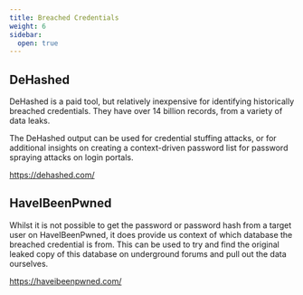 ```yaml
---
title: Breached Credentials
weight: 6
sidebar:
  open: true
---
```

## DeHashed
DeHashed is a paid tool, but relatively inexpensive for identifying historically breached credentials. 
They have over 14 billion records, from a variety of data leaks. 

The DeHashed output can be used for credential stuffing attacks, or for additional insights on creating a context-driven password list for password spraying attacks on login portals. 

https://dehashed.com/ 

## HaveIBeenPwned
Whilst it is not possible to get the password or password hash from a target user on HaveIBeenPwned, it does provide us context of which database the breached credential is from. This can be used to try and find the original leaked copy of this database on underground forums and pull out the data ourselves. 

https://haveibeenpwned.com/
